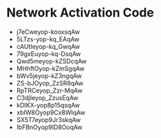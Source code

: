# Network Activation Code
* j7eCweyop-kooxsqAw
* 5LTzs-yop-kq_EAqAw
* cAUtIeyop-kq_GwqAw
* 79gxEuyop-kq-DsqAw
* Qwd5meyop-kZSDcqAw
* MHhftOyop-kZmSgqAw
* bWv5jeyop-kZ3ngqAw
* ZS-bJOyop_ZzSR8qAw
* RpTRCeyop_Zzr-MqAw
* C3djIeyop_ZzusEqAw
* kDIKX-yop8p15qsqAw
* xbIW8Oyop9Cx8WIqAw
* SX5T7eyop9Jr3skqAw
* IbFBnOyop9ID8OoqAw